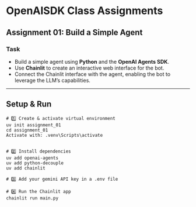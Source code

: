 # OpenAISDK Class Assignments

## Assignment 01: Build a Simple Agent

### Task
- Build a simple agent using **Python** and the **OpenAI Agents SDK**.  
- Use **Chainlit** to create an interactive web interface for the bot.  
- Connect the Chainlit interface with the agent, enabling the bot to leverage the LLM’s capabilities.  

---
## Setup & Run

```CMD
# 1️⃣ Create & activate virtual environment
uv init assignment_01
cd assignment_01
Activate with: .venv\Scripts\activate


# 2️⃣ Install dependencies
uv add openai-agents
uv add python-decouple
uv add chainlit

# 3️⃣ Add your gemini API key in a .env file

# 4️⃣ Run the Chainlit app
chainlit run main.py

